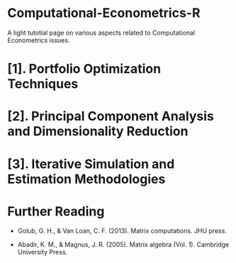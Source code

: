 # Computational-Econometrics-R

A light tutotial page on various aspects related to Computational Econometrics issues. 

# [1]. Portfolio Optimization Techniques

# [2]. Principal Component Analysis and Dimensionality Reduction

# [3]. Iterative Simulation and Estimation Methodologies

# Further Reading

- Golub, G. H., & Van Loan, C. F. (2013). Matrix computations. JHU press. 

- Abadir, K. M., & Magnus, J. R. (2005). Matrix algebra (Vol. 1). Cambridge University Press.

